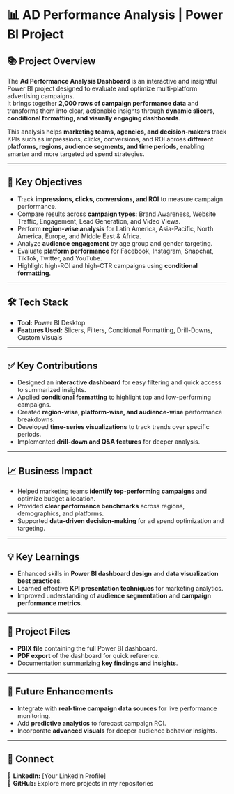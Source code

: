 # 📊 AD Performance Analysis | Power BI Project  

## 📚 Project Overview  
The **Ad Performance Analysis Dashboard** is an interactive and insightful Power BI project designed to evaluate and optimize multi-platform advertising campaigns.  
It brings together **2,000 rows of campaign performance data** and transforms them into clear, actionable insights through **dynamic slicers, conditional formatting, and visually engaging dashboards**.  

This analysis helps **marketing teams, agencies, and decision-makers** track KPIs such as impressions, clicks, conversions, and ROI across **different platforms, regions, audience segments, and time periods**, enabling smarter and more targeted ad spend strategies.  

---

## 🎯 Key Objectives  
- Track **impressions, clicks, conversions, and ROI** to measure campaign performance.  
- Compare results across **campaign types**: Brand Awareness, Website Traffic, Engagement, Lead Generation, and Video Views.  
- Perform **region-wise analysis** for Latin America, Asia-Pacific, North America, Europe, and Middle East & Africa.  
- Analyze **audience engagement** by age group and gender targeting.  
- Evaluate **platform performance** for Facebook, Instagram, Snapchat, TikTok, Twitter, and YouTube.  
- Highlight high-ROI and high-CTR campaigns using **conditional formatting**.  

---

## 🛠️ Tech Stack  
- **Tool:** Power BI Desktop  
- **Features Used:** Slicers, Filters, Conditional Formatting, Drill-Downs, Custom Visuals  

---

## ✅ Key Contributions  
- Designed an **interactive dashboard** for easy filtering and quick access to summarized insights.  
- Applied **conditional formatting** to highlight top and low-performing campaigns.  
- Created **region-wise, platform-wise, and audience-wise** performance breakdowns.  
- Developed **time-series visualizations** to track trends over specific periods.  
- Implemented **drill-down and Q&A features** for deeper analysis.  

---

## 📈 Business Impact  
- Helped marketing teams **identify top-performing campaigns** and optimize budget allocation.  
- Provided **clear performance benchmarks** across regions, demographics, and platforms.  
- Supported **data-driven decision-making** for ad spend optimization and targeting.  

---

## 💡 Key Learnings  
- Enhanced skills in **Power BI dashboard design** and **data visualization best practices**.  
- Learned effective **KPI presentation techniques** for marketing analytics.  
- Improved understanding of **audience segmentation** and **campaign performance metrics**.  

---

## 📂 Project Files  
- **PBIX file** containing the full Power BI dashboard.  
- **PDF export** of the dashboard for quick reference.  
- Documentation summarizing **key findings and insights**.  

---

## 🚀 Future Enhancements  
- Integrate with **real-time campaign data sources** for live performance monitoring.  
- Add **predictive analytics** to forecast campaign ROI.  
- Incorporate **advanced visuals** for deeper audience behavior insights.  

---

## 🔗 Connect  
💼 **LinkedIn:** [Your LinkedIn Profile]  
📂 **GitHub:** Explore more projects in my repositories  
